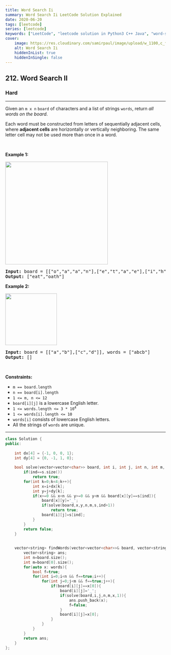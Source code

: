 ```yaml
---
title: Word Search Ii
summary: Word Search Ii LeetCode Solution Explained
date: 2020-06-20
tags: [leetcode]
series: [leetcode]
keywords: ["LeetCode", "leetcode solution in Python3 C++ Java", "word-search-ii LeetCode Solution Explained"]
cover:
    image: https://res.cloudinary.com/samirpaul/image/upload/w_1100,c_fit,co_rgb:FFFFFF,l_text:Arial_75_bold:Word Search Ii - Solution Explained/problem-solving.webp
    alt: Word Search Ii
    hiddenInList: true
    hiddenInSingle: false
---
```



<h2>212. Word Search II</h2><h3>Hard</h3><hr><div><p>Given an <code>m x n</code> <code>board</code>&nbsp;of characters and a list of strings <code>words</code>, return <em>all words on the board</em>.</p>

<p>Each word must be constructed from letters of sequentially adjacent cells, where <strong>adjacent cells</strong> are horizontally or vertically neighboring. The same letter cell may not be used more than once in a word.</p>

<p>&nbsp;</p>
<p><strong>Example 1:</strong></p>
<img alt="" src="https://assets.leetcode.com/uploads/2020/11/07/search1.jpg" style="width: 322px; height: 322px;">
<pre><strong>Input:</strong> board = [["o","a","a","n"],["e","t","a","e"],["i","h","k","r"],["i","f","l","v"]], words = ["oath","pea","eat","rain"]
<strong>Output:</strong> ["eat","oath"]
</pre>

<p><strong>Example 2:</strong></p>
<img alt="" src="https://assets.leetcode.com/uploads/2020/11/07/search2.jpg" style="width: 162px; height: 162px;">
<pre><strong>Input:</strong> board = [["a","b"],["c","d"]], words = ["abcb"]
<strong>Output:</strong> []
</pre>

<p>&nbsp;</p>
<p><strong>Constraints:</strong></p>

<ul>
	<li><code>m == board.length</code></li>
	<li><code>n == board[i].length</code></li>
	<li><code>1 &lt;= m, n &lt;= 12</code></li>
	<li><code>board[i][j]</code> is a lowercase English letter.</li>
	<li><code>1 &lt;= words.length &lt;= 3 * 10<sup>4</sup></code></li>
	<li><code>1 &lt;= words[i].length &lt;= 10</code></li>
	<li><code>words[i]</code> consists of lowercase English letters.</li>
	<li>All the strings of <code>words</code> are unique.</li>
</ul>
</div>

---




```cpp
class Solution {
public:
    
    int dx[4] = {-1, 0, 0, 1};
    int dy[4] = {0, -1, 1, 0};
    
    bool solve(vector<vector<char>> board, int i, int j, int n, int m, string s, int ind){
        if(ind==s.size())
            return true;
        for(int k=0;k<4;k++){
            int x=i+dx[k];
            int y=j+dy[k];
            if(x>=0 && x<n && y>=0 && y<m && board[x][y]==s[ind]){
                board[x][y]='_';
                if(solve(board,x,y,n,m,s,ind+1))
                    return true;
                board[i][j]=s[ind];
            }
        }
        return false;
    }
    
    
    vector<string> findWords(vector<vector<char>>& board, vector<string>& words) {
        vector<string> ans;
        int n=board.size();
        int m=board[0].size();
        for(auto x: words){
            bool f=true;
            for(int i=0;i<n && f==true;i++){
                for(int j=0;j<m && f==true;j++){
                    if(board[i][j]==x[0]){
                        board[i][j]='_';
                        if(solve(board,i,j,n,m,x,1)){
                            ans.push_back(x);
                            f=false;
                        }
                        board[i][j]=x[0];
                    }
                }
            }
        }
        return ans;
    }
};
```
